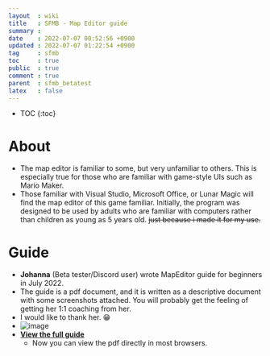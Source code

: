 ```yaml
---
layout  : wiki
title   : SFMB - Map Editor guide
summary : 
date    : 2022-07-07 00:52:56 +0900
updated : 2022-07-07 01:22:54 +0900
tag     : sfmb
toc     : true
public  : true
comment : true
parent  : sfmb_betatest 
latex   : false
---
```

* TOC
{:toc}

# About

* The map editor is familiar to some, but very unfamiliar to others. This is especially true for those who are familiar with game-style UIs such as Mario Maker.
* Those familiar with Visual Studio, Microsoft Office, or Lunar Magic will find the map editor of this game familiar. Initially, the program was designed to be used by adults who are familiar with computers rather than children as young as 5 years old. ~~just because i made it for my use.~~

# Guide

* **Johanna** (Beta tester/Discord user) wrote MapEditor guide for beginners in July 2022.
* The guide is a pdf document, and it is written as a descriptive document with some screenshots attached. You will probably get the feeling of getting her 1:1 coaching from her.
* I would like to thank her. 😁
* ![image](https://user-images.githubusercontent.com/963958/177593595-e61085a0-cc59-4962-81bc-329ff75a4132.png)
* [**View the full guide**](../sfmb_mapeditor_guide.pdf)
	* Now you can view the pdf directly in most browsers.


